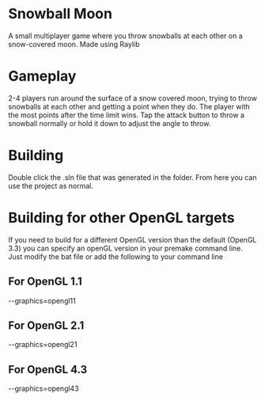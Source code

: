 # Snowball Moon
A small multiplayer game where you throw snowballs at each other on a snow-covered moon. Made using Raylib

# Gameplay
2-4 players run around the surface of a snow covered moon, trying to throw snowballs at each other and getting a point when they do. The player with the most points after the time limit wins. 
Tap the attack button to throw a snowball normally or hold it down to adjust the angle to throw.

# Building
Double click the .sln file that was generated in the folder. From here you can use the project as normal.
	
# Building for other OpenGL targets
If you need to build for a different OpenGL version than the default (OpenGL 3.3) you can specify an openGL version in your premake command line. Just modify the bat file or add the following to your command line

## For OpenGL 1.1
--graphics=opengl11

## For OpenGL 2.1
--graphics=opengl21

## For OpenGL 4.3
--graphics=opengl43
